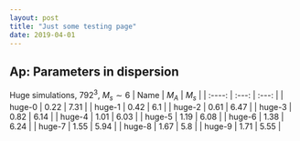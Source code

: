 ```yaml
---
layout: post
title: "Just some testing page"
date: 2019-04-01
---
```

 
## Ap: Parameters in dispersion
Huge simulations, $792^3$, $M_s\sim 6$
|  Name  | $M_A$ | $M_s$ |
| :----: | :---: | :---: |
| huge-0 | 0.22  | 7.31  |
| huge-1 | 0.42  |  6.1  |
| huge-2 | 0.61  | 6.47  |
| huge-3 | 0.82  | 6.14  |
| huge-4 | 1.01  | 6.03  |
| huge-5 | 1.19  | 6.08  |
| huge-6 | 1.38  | 6.24  |
| huge-7 | 1.55  | 5.94  |
| huge-8 | 1.67  |  5.8  |
| huge-9 | 1.71  | 5.55  |